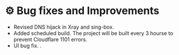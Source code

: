 # ⚙️ Bug fixes and Improvements

- Revised DNS hijack in Xray and sing-box.
- Added scheduled build. The project will be built every 3 hourse to prevent Cloudflare 1101 errors.
- UI bug fix.
.
